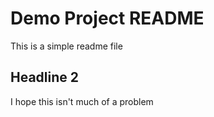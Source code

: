 # Demo Project README

This is a simple readme file

## Headline 2

I hope this isn't much of a problem